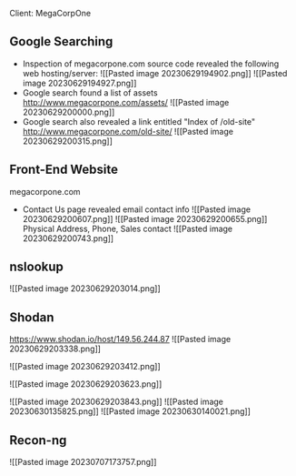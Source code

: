 Client: MegaCorpOne

## Google Searching
- Inspection of megacorpone.com source code revealed the following web hosting/server:
	![[Pasted image 20230629194902.png]]
	![[Pasted image 20230629194927.png]]
- Google search found a list of assets
	http://www.megacorpone.com/assets/
	![[Pasted image 20230629200000.png]]
- Google search also revealed a link entitled "Index of /old-site"
	http://www.megacorpone.com/old-site/
	![[Pasted image 20230629200315.png]]
## Front-End Website
megacorpone.com

- Contact Us page revealed email contact info
	![[Pasted image 20230629200607.png]]
	![[Pasted image 20230629200655.png]]
Physical Address, Phone, Sales contact
	![[Pasted image 20230629200743.png]]

## nslookup
![[Pasted image 20230629203014.png]]

## Shodan
https://www.shodan.io/host/149.56.244.87
![[Pasted image 20230629203338.png]]

![[Pasted image 20230629203412.png]]

![[Pasted image 20230629203623.png]]

![[Pasted image 20230629203843.png]]
![[Pasted image 20230630135825.png]]
![[Pasted image 20230630140021.png]]

## Recon-ng
![[Pasted image 20230707173757.png]]